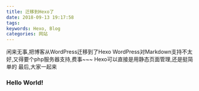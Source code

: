```yaml
---
title: 迁移到Hexo了
date: 2018-09-13 19:17:58
tags:
keywords: Hexo, Blog
categories: 网站
---
```

闲来无事,把博客从WordPress迁移到了Hexo
WordPress对Markdown支持不太好,又得要个php服务器支持,费事\~\~\~
Hexo可以直接是用静态页面管理,还是挺简单的
最后,大家一起来

### Hello World!